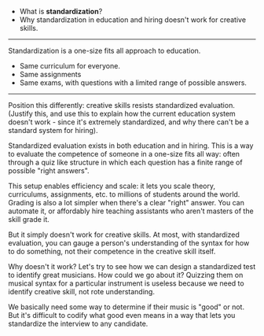 - What is **standardization**?
- Why standardization in education and hiring doesn't work for creative skills.

----

Standardization is a one-size fits all approach to education.
- Same curriculum for everyone.
- Same assignments
- Same exams, with questions with a limited range of possible answers.

----

Position this differently: creative skills resists standardized evaluation. (Justify this, and use this to explain how the current education system doesn't work - since it's extremely standardized, and why there can't be a standard system for hiring).

Standardized evaluation exists in both education and in hiring. This is a way to evaluate the competence of someone in a one-size fits all way: often through a quiz like structure in which each question has a finite range of possible "right answers". 

This setup enables efficiency and scale: it lets you scale theory, curriculums, assignments, etc. to millions of students around the world. Grading is also a lot simpler when there's a clear "right" answer. You can automate it, or affordably hire teaching assistants who aren't masters of the skill grade it.

But it simply doesn't work for creative skills. At most, with standardized evaluation, you can gauge a person's understanding of the syntax for how to do something, not their competence in the creative skill itself.

Why doesn't it work? Let's try to see how we can design a standardized test to identify great musicians. How could we go about it? Quizzing them on musical syntax for a particular instrument is useless because we need to identify creative skill, not rote understanding.

We basically need some way to determine if their music is "good" or not. But it's difficult to codify what good even means in a way that lets you standardize the interview to any candidate.









